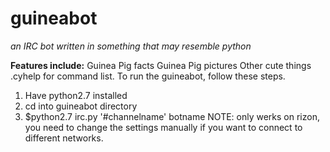 guineabot
=====

*an IRC bot written in something that may resemble python*


__Features include:__
Guinea Pig facts 
Guinea Pig pictures 
Other cute things 
.cyhelp for command list. 
To run the guineabot, follow these steps. 
1) Have python2.7 installed 
2) cd into guineabot directory 
3) $python2.7 irc.py '#channelname' botname 
NOTE: only werks on rizon, you need to change the settings manually if you want to connect to different networks.
